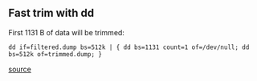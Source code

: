 
## Fast trim with dd

First 1131 B of data will be trimmed:
```
dd if=filtered.dump bs=512k | { dd bs=1131 count=1 of=/dev/null; dd bs=512k of=trimmed.dump; }
```

[source](https://unix.stackexchange.com/questions/6852/best-way-to-remove-bytes-from-the-start-of-a-file)
